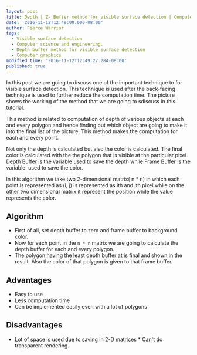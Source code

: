 ```yaml
---
layout: post
title: Depth | Z- Buffer method for visible surface detection | Computer graphics
date: '2016-11-12T12:49:00.000-08:00'
author: Fierce Warrior
tags:
  - Visible surface detection
  - Computer science and engineering.
  - Depth buffer method for visible surface detection
  - Computer graphics
modified_time: '2016-11-12T12:49:27.284-08:00'
published: true
---
```

In this post we are going to discuss one of the important technique to for visible surface detection. This technique is
used after the back-facing technique is used to further reduce the computation time. The picture shows the working of
the method that we are going to sdiscuss in this tutorial.

This method is related to computation of depth of
    various objects at each and every polygon and hence finding out which object are going to make it into the final
    list of the picture. This method makes the computation for each and every point.

Not only the depth is calculated but also the color is
    calculated. The final color is calculated with the the polygon that is visible at the particular pixel. Depth
    Buffer is the variable used to save the depth while Frame Buffer is the variable  used to save the color.

In this algorithm we take two 2-dimensional matrix( n
    * n) in which each point is represented as (i, j) is represented as ith and jth pixel while on the other two
    dimensional matrix it represent the position while the value represents the color.

## Algorithm

* First of all, set depth buffer to zero and frame buffer to background color.
* Now for each point in the `n * n` matrix we are going to calculate the depth buffer for each and every polygon. 
* The polygon having the least depth buffer at is final and shown in the result. Also the color of that polygon is given to that frame buffer.

## Advantages

* Easy to use
* Less computation time
* Can be implemented easily even with a lot of polygons

## Disadvantages

* Lot of space is used due to saving in 2-D matrices * Can't do transparent rendering.